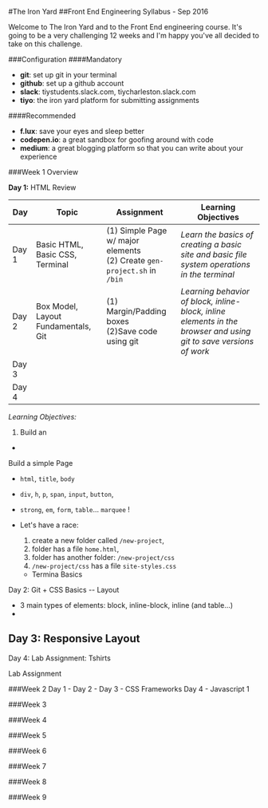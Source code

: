 #The Iron Yard 
##Front End Engineering Syllabus - Sep 2016

Welcome to The Iron Yard and to the Front End engineering course. It's going to be a very challenging 12 weeks and I'm happy you've all decided to take on this challenge. 

###Configuration
####Mandatory
- **git**: set up git in your terminal
- **github**: set up a github account
- **slack**: tiystudents.slack.com, tiycharleston.slack.com
- **tiyo**: the iron yard platform for submitting assignments

####Recommended
- **f.lux**: save your eyes and sleep better
- **codepen.io**: a great sandbox for goofing around with code
- **medium**: a great blogging platform so that you can write about your experience


###Week 1 Overview

**Day 1:** HTML Review

|Day  |Topic|Assignment|Learning Objectives|
|------|------|-------------------|--------------------|
| Day 1  | Basic HTML, Basic CSS, Terminal | (1) Simple Page w/ major elements<br/> (2) Create `gen-project.sh` in `/bin` | *Learn the basics of creating a basic site and basic file system operations in the terminal* |
| Day 2  | Box Model, Layout Fundamentals, Git  | (1) Margin/Padding boxes <br> (2)Save code using git | *Learning behavior of block, inline-block, inline elements in the browser and using git to save versions of work* |
| Day 3  |  | | |
| Day 4  | | | |


*Learning Objectives:* 
1. Build an 
-
 Build a simple Page
- `html`, `title`,  `body` 
- `div`, `h`, `p`, `span`, `input`, `button`,    
- `strong`, `em`, `form`, `table`... `marquee` !

- Let's have a race: 
  1. create a new folder called `/new-project`, 
  2. folder has a file `home.html`,
  3. folder has another folder: `/new-project/css`
  4. `/new-project/css` has a file `site-styles.css`
  
  - Termina Basics 

  

Day 2: Git + CSS Basics -- Layout 
  - 3 main types of elements: block, inline-block, inline (and table...)
  - 

Day 3: Responsive Layout
  -

Day 4: Lab Assignment: Tshirts

Lab Assignment

###Week 2
Day 1 - 
Day 2 - 
Day 3 - CSS Frameworks
Day 4 - Javascript 1

###Week 3

###Week 4

###Week 5

###Week 6

###Week 7

###Week 8

###Week 9

